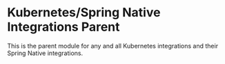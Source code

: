 # Kubernetes/Spring Native Integrations Parent

This is the parent module for any and all Kubernetes integrations and their Spring Native integrations.
